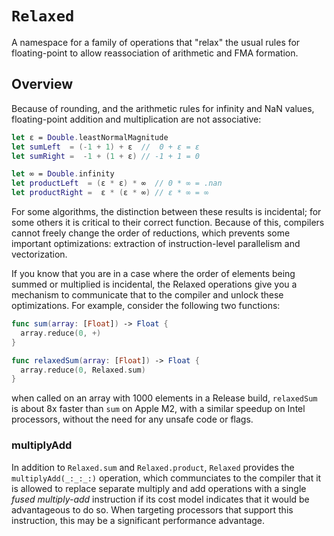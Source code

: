 # ``Relaxed``

A namespace for a family of operations that "relax" the usual rules for
floating-point to allow reassociation of arithmetic and FMA formation.

## Overview

Because of rounding, and the arithmetic rules for infinity and NaN values,
floating-point addition and multiplication are not associative:
```swift
let ε = Double.leastNormalMagnitude
let sumLeft  = (-1 + 1) + ε  //  0 + ε = ε
let sumRight =  -1 + (1 + ε) // -1 + 1 = 0

let ∞ = Double.infinity
let productLeft  = (ε * ε) * ∞  // 0 * ∞ = .nan
let productRight =  ε * (ε * ∞) // ε * ∞ = ∞
```
For some algorithms, the distinction between these results is incidental; for
some others it is critical to their correct function. Because of this,
compilers cannot freely change the order of reductions, which prevents some
important optimizations: extraction of instruction-level parallelism and
vectorization.

If you know that you are in a case where the order of elements being summed
or multiplied is incidental, the Relaxed operations give you a mechanism
to communicate that to the compiler and unlock these optimizations. For
example, consider the following two functions:
```swift
func sum(array: [Float]) -> Float {
  array.reduce(0, +)
}

func relaxedSum(array: [Float]) -> Float {
  array.reduce(0, Relaxed.sum)
}
```
when called on an array with 1000 elements in a Release build, `relaxedSum`
is about 8x faster than `sum` on Apple M2, with a similar speedup on Intel
processors, without the need for any unsafe code or flags.

### multiplyAdd

In addition to `Relaxed.sum` and `Relaxed.product`, `Relaxed` provides the
``multiplyAdd(_:_:_:)`` operation, which communciates to the compiler that
it is allowed to replace separate multiply and add operations with a single
_fused multiply-add_ instruction if its cost model indicates that it would
be advantageous to do so. When targeting processors that support this
instruction, this may be a significant performance advantage.
